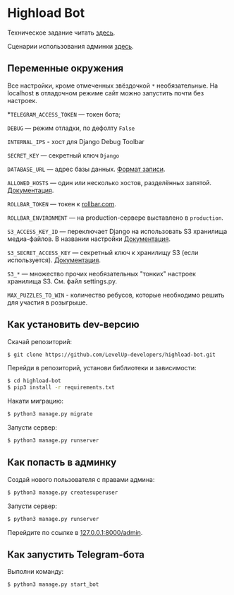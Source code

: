 # Highload Bot

Техническое задание читать [здесь](https://gist.github.com/dvmn-tasks/7e002681fd9dc0f0da5c1907b240c053).

Сценарии использования админки [здесь](https://gist.github.com/dvmn-tasks/3555fc35ba12929d564a708fa6374208).

## Переменные окружения

Все настройки, кроме отмеченных звёздочкой `*` необязательные. На localhost в отладочном режиме сайт можно запустить почти без настроек.

\*`TELEGRAM_ACCESS_TOKEN` — токен бота;

`DEBUG` — режим отладки, по дефолту `False`

`INTERNAL_IPS` - хост для Django Debug Toolbar

`SECRET_KEY` — секретный ключ `Django`

`DATABASE_URL` — адрес базы данных. [Формат записи](https://github.com/jacobian/dj-database-url).

`ALLOWED_HOSTS` — один или несколько хостов, разделённых запятой. [Документация](https://docs.djangoproject.com/en/3.1/ref/settings/#allowed-hosts).

`ROLLBAR_TOKEN` — токен к [rollbar.com](https://rollbar.com/).

`ROLLBAR_ENVIRONMENT` — на production-сервере выставлено в `production`.

`S3_ACCESS_KEY_ID` — переключает Django на использовать S3 хранилища медиа-файлов. В названии настройки [Документация](https://django-storages.readthedocs.io/en/latest/backends/digital-ocean-spaces.html).

`S3_SECRET_ACCESS_KEY` — секретный ключ к хранилищу S3 (если используется). [Документация](https://django-storages.readthedocs.io/en/latest/backends/digital-ocean-spaces.html).

`S3_*` — множество прочих необязательных "тонких" настроек хранилища S3. См. файл settings.py.

`MAX_PUZZLES_TO_WIN` - количество ребусов, которые необходимо решить для участия в розыгрыше.

## Как установить dev-версию

Скачай репозиторий:

```sh
$ git clone https://github.com/LevelUp-developers/highload-bot.git
```

Перейди в репозиторий, установи библиотеки и зависимости:

```sh
$ cd highload-bot
$ pip3 install -r requirements.txt
```

Накати миграцию:

```sh
$ python3 manage.py migrate
```

Запусти сервер:

```sh
$ python3 manage.py runserver
```

## Как попасть в админку

Создай нового пользователя с правами админа:

```sh
$ python3 manage.py createsuperuser
```

Запусти сервер:

```sh
$ python3 manage.py runserver
```

Перейдите по ссылке в [127.0.0.1:8000/admin](http://127.0.0.1:8000/admin).

## Как запустить Telegram-бота

Выполни команду:

```bash
$ python3 manage.py start_bot
```
